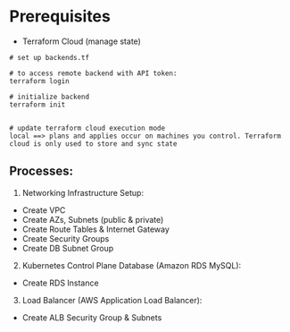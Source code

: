# Prerequisites

- Terraform Cloud (manage state)

```
# set up backends.tf

# to access remote backend with API token:
terraform login

# initialize backend
terraform init


# update terraform cloud execution mode
local ==> plans and applies occur on machines you control. Terraform cloud is only used to store and sync state
```

## Processes:

1. Networking Infrastructure Setup:

- Create VPC
- Create AZs, Subnets (public & private)
- Create Route Tables & Internet Gateway
- Create Security Groups
- Create DB Subnet Group

2. Kubernetes Control Plane Database (Amazon RDS MySQL):

- Create RDS Instance

3. Load Balancer (AWS Application Load Balancer):

- Create ALB Security Group & Subnets
